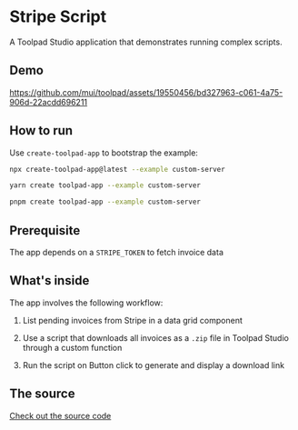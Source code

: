 # Stripe Script

<p class="description">A Toolpad Studio application that demonstrates running complex scripts.</p>

## Demo

https://github.com/mui/toolpad/assets/19550456/bd327963-c061-4a75-906d-22acdd696211

## How to run

Use `create-toolpad-app` to bootstrap the example:

```bash
npx create-toolpad-app@latest --example custom-server
```

```bash
yarn create toolpad-app --example custom-server
```

```bash
pnpm create toolpad-app --example custom-server
```

## Prerequisite

The app depends on a `STRIPE_TOKEN` to fetch invoice data

## What's inside

The app involves the following workflow:

1. List pending invoices from Stripe in a data grid component

2. Use a script that downloads all invoices as a `.zip` file in Toolpad Studio through a custom function

3. Run the script on Button click to generate and display a download link

## The source

[Check out the source code](https://github.com/mui/toolpad/tree/master/examples/stripe-script)
